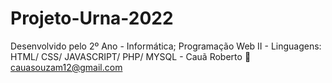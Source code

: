 # Projeto-Urna-2022
Desenvolvido pelo 2º Ano - Informática; Programação Web II - Linguagens: HTML/ CSS/ JAVASCRIPT/ PHP/ MYSQL - Cauã Roberto
:email: cauasouzam12@gmail.com
